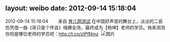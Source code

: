 layout: weibo
date: 2012-09-14 15:18:04
---
<meta name="referrer" content="no-referrer" />

2012-09-14 15:18:04  &nbsp;&nbsp;&nbsp;&nbsp;&nbsp;&nbsp; 来自 <a href="http://app.weibo.com/t/feed/6dCs8P" rel="nofollow">育儿网测试</a>
在中国好声音的舞台上，淡淡的二哀伤凭借一曲《哥只是个传说》嗨爆全场，最终成为【杨坤】老师的学员。快来测测你将是哪位老师的学员吧：http://t.cn/zlPfNmz ​​​
![图片](https://ww2.sinaimg.cn/large/6d2a6003jw1dww2ol1chvj.jpg)

